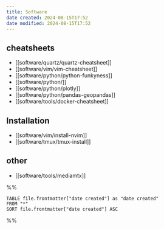 ```yaml
---
title: Software
date created: 2024-08-15T17:52 
date modified: 2024-08-15T17:52 
---
```


## cheatsheets

- [[software/quartz/quartz-cheatsheet]]
- [[software/vim/vim-cheatsheet]]
- [[software/python/python-funkyness]]
- [[software/python/]]
- [[software/python/plotly]]
- [[software/python/pandas-geopandas]]
- [[software/tools/docker-cheatsheet]]

## Installation

- [[software/vim/install-nvim]]
- [[software/tmux/tmux-install]]


## other
- [[software/tools/mediamtx]]

%% 

```dataview
TABLE file.frontmatter["date created"] as "date created"
FROM "*"
SORT file.frontmatter["date created"] ASC
```

%%
